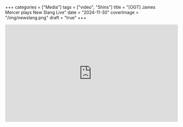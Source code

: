 +++
categories = ["Media"]
tags = ["video", "Shins"]
title = "[OGT] James Mercer plays New Slang Live"
date = "2024-11-30"
coverImage = "/img/newslang.png"
draft = "true"
+++


<!--more-->

<iframe width="560" height="315" src="https://www.youtube.com/embed/HZIvzP1awNo?si=8ESVoGlyTKoF_Hha" title="YouTube video player" frameborder="0" allow="accelerometer; autoplay; clipboard-write; encrypted-media; gyroscope; picture-in-picture; web-share" referrerpolicy="strict-origin-when-cross-origin" allowfullscreen></iframe>

<br>


